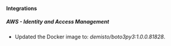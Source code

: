#### Integrations
##### AWS - Identity and Access Management
- Updated the Docker image to: *demisto/boto3py3:1.0.0.81828*.
